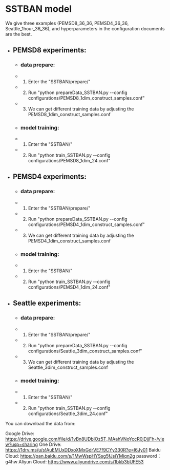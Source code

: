 # SSTBAN model
We give three examples (PEMSD8_36_36, PEMSD4_36_36, Seattle_1hour_36_36), and hyperparameters in the configuration documents are the best.


- ## PEMSD8 experiments:
  - ### data prepare:
  - 1. Enter the "SSTBAN/prepare/" 
  - 2. Run "python prepareData_SSTBAN.py --config  configurations/PEMSD8_1dim_construct_samples.conf"
  -    3.    We can get different training data by adjusting the PEMSD8_1dim_construct_samples.conf
  - ### model training:
  - 1. Enter the "SSTBAN/"
  - 2. Run "python train_SSTBAN.py --config configurations/PEMSD8_1dim_24.conf"

- ## PEMSD4 experiments:
  - ### data prepare:
  - 1. Enter the "SSTBAN/prepare/" 
  - 2. Run "python prepareData_SSTBAN.py --config  configurations/PEMSD4_1dim_construct_samples.conf"
  -    3.    We can get different training data by adjusting the PEMSD4_1dim_construct_samples.conf
  - ### model training:
  - 1. Enter the "SSTBAN/"
  - 2. Run "python train_SSTBAN.py --config configurations/PEMSD4_1dim_24.conf"


- ## Seattle experiments:
  - ### data prepare:
  - 1. Enter the "SSTBAN/prepare/" 
  - 2. Run "python prepareData_SSTBAN.py --config  configurations/Seattle_3dim_construct_samples.conf"
  -    3.    We can get different training data by adjusting the Seattle_3dim_construct_samples.conf
  - ### model training:
  - 1. Enter the "SSTBAN/"
  - 2. Run "python train_SSTBAN.py --config configurations/Seattle_3dim_24.conf"
  
You can download the data from:

Google Drive:
https://drive.google.com/file/d/1vBn8UDbIOz5T_MAahVNoYccR0jDjjFh-/view?usp=sharing
One Drive:
https://1drv.ms/u/s!AuEMUxDDxoXMxGdrVE7f9CYy330R?e=l6Jy01
Baidu Cloud:
https://pan.baidu.com/s/1MwWspHYSsg5fJsiYMiqn2g     password：g4hw
Aliyun Cloud:
https://www.aliyundrive.com/s/1bkb3bUFE53 



